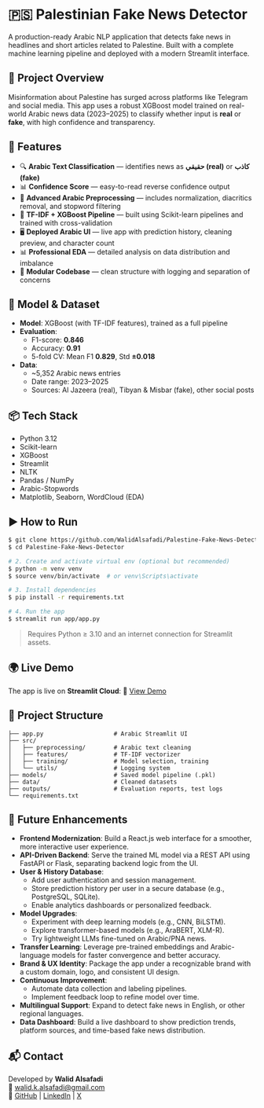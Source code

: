 # 🇵🇸 Palestinian Fake News Detector

A production-ready Arabic NLP application that detects fake news in headlines and short articles related to Palestine. Built with a complete machine learning pipeline and deployed with a modern Streamlit interface.

## 🧠 Project Overview

Misinformation about Palestine has surged across platforms like Telegram and social media. This app uses a robust XGBoost model trained on real-world Arabic news data (2023–2025) to classify whether input is **real** or **fake**, with high confidence and transparency.

## 🚀 Features

- 🔍 **Arabic Text Classification** — identifies news as **حقيقي (real)** or **كاذب (fake)**
- 📊 **Confidence Score** — easy-to-read reverse confidence output
- 🧹 **Advanced Arabic Preprocessing** — includes normalization, diacritics removal, and stopword filtering
- 🧪 **TF-IDF + XGBoost Pipeline** — built using Scikit-learn pipelines and trained with cross-validation
- 🖥 **Deployed Arabic UI** — live app with prediction history, cleaning preview, and character count
- 📊 **Professional EDA** — detailed analysis on data distribution and imbalance
- 📁 **Modular Codebase** — clean structure with logging and separation of concerns

## 🧪 Model & Dataset

- **Model**: XGBoost (with TF-IDF features), trained as a full pipeline
- **Evaluation**:
  - F1-score: **0.846**
  - Accuracy: **0.91**
  - 5-fold CV: Mean F1 **0.829**, Std **±0.018**
- **Data**:
  - ~5,352 Arabic news entries
  - Date range: 2023–2025
  - Sources: Al Jazeera (real), Tibyan & Misbar (fake), other social posts

## 📦 Tech Stack

- Python 3.12
- Scikit-learn
- XGBoost
- Streamlit
- NLTK
- Pandas / NumPy
- Arabic-Stopwords
- Matplotlib, Seaborn, WordCloud (EDA)

## ▶️ How to Run

```bash
$ git clone https://github.com/WalidAlsafadi/Palestine-Fake-News-Detector
$ cd Palestine-Fake-News-Detector

# 2. Create and activate virtual env (optional but recommended)
$ python -m venv venv
$ source venv/bin/activate  # or venv\Scripts\activate

# 3. Install dependencies
$ pip install -r requirements.txt

# 4. Run the app
$ streamlit run app/app.py
```

> Requires Python ≥ 3.10 and an internet connection for Streamlit assets.

## 🌍 Live Demo

The app is live on **Streamlit Cloud**:
🔗 [View Demo](https://palestine-fake-news-detector.streamlit.app/)

## 📁 Project Structure

```
├── app.py                    # Arabic Streamlit UI
├── src/
│   ├── preprocessing/        # Arabic text cleaning
│   ├── features/             # TF-IDF vectorizer
│   ├── training/             # Model selection, training
│   └── utils/                # Logging system
├── models/                   # Saved model pipeline (.pkl)
├── data/                     # Cleaned datasets
├── outputs/                  # Evaluation reports, test logs
└── requirements.txt
```

## 🔭 Future Enhancements

- **Frontend Modernization**: Build a React.js web interface for a smoother, more interactive user experience.
- **API-Driven Backend**: Serve the trained ML model via a REST API using FastAPI or Flask, separating backend logic from the UI.
- **User & History Database**:
  - Add user authentication and session management.
  - Store prediction history per user in a secure database (e.g., PostgreSQL, SQLite).
  - Enable analytics dashboards or personalized feedback.
- **Model Upgrades**:
  - Experiment with deep learning models (e.g., CNN, BiLSTM).
  - Explore transformer-based models (e.g., AraBERT, XLM-R).
  - Try lightweight LLMs fine-tuned on Arabic/PNA news.
- **Transfer Learning**: Leverage pre-trained embeddings and Arabic-language models for faster convergence and better accuracy.
- **Brand & UX Identity**: Package the app under a recognizable brand with a custom domain, logo, and consistent UI design.
- **Continuous Improvement**:
  - Automate data collection and labeling pipelines.
  - Implement feedback loop to refine model over time.
- **Multilingual Support**: Expand to detect fake news in English, or other regional languages.
- **Data Dashboard**: Build a live dashboard to show prediction trends, platform sources, and time-based fake news distribution.

## 📬 Contact

Developed by **Walid Alsafadi**  
📧 walid.k.alsafadi@gmail.com  
🔗 [GitHub](https://github.com/WalidAlsafadi) | [LinkedIn](https://linkedin.com/in/WalidAlsafadi) | [X](https://x.com/WalidAlsafadi)
